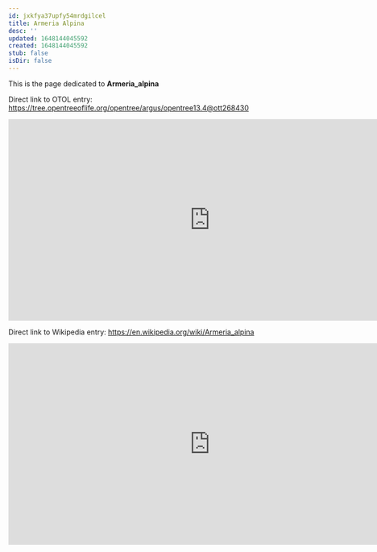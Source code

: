 ```yaml
---
id: jxkfya37upfy54mrdgilcel
title: Armeria Alpina
desc: ''
updated: 1648144045592
created: 1648144045592
stub: false
isDir: false
---
```

This is the page dedicated to **Armeria_alpina**


Direct link to OTOL entry: https://tree.opentreeoflife.org/opentree/argus/opentree13.4@ott268430



<html>
    <body>
    <iframe src="https://tree.opentreeoflife.org/opentree/argus/opentree13.4@ott268430"
    width="800" height="400" frameborder="0" allowfullscreen> </iframe>
    </body>
</html>
    


Direct link to Wikipedia entry: https://en.wikipedia.org/wiki/Armeria_alpina



<html>
    <body>
    <iframe src="https://en.wikipedia.org/wiki/Armeria_alpina"
    width="800" height="400" frameborder="0" allowfullscreen> </iframe>
    </body>
</html>
    
